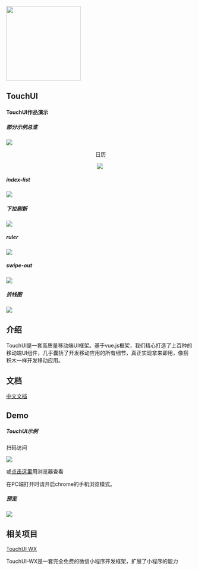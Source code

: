 <img width="200" height="200" src="https://github.com/uileader/touchui/blob/master/images/about_logo.png" />

## TouchUI

####  TouchUI作品演示

##### 部分示例总览

<img src="https://github.com/uileader/touchui/blob/master/img/1.png" />



<div align="center">

​	日历

<img src="https://github.com/uileader/touchui/blob/master/img/3.gif" />

</div>





##### index-list

<img src="https://github.com/uileader/touchui/blob/master/img/4.gif" />



##### 下拉刷新

<img src="https://github.com/uileader/touchui/blob/master/img/5.gif" />



##### ruler

<img src="https://github.com/uileader/touchui/blob/master/img/6.gif" />



##### swipe-out

<img src="https://github.com/uileader/touchui/blob/master/img/7.gif" />



##### 折线图

<img src="https://github.com/uileader/touchui/blob/master/img/8.gif" />

## 介绍

TouchUI是一套高质量移动端UI框架。基于vue.js框架，我们精心打造了上百种的移动端UI组件，几乎囊括了开发移动应用的所有细节，真正实现拿来即用，像搭积木一样开发移动应用。

## 文档

<a href="http://www.touchui.io/touchui_doc/">中文文档</a>

## Demo

##### TouchUI示例

扫码访问

 <img src="http://images.uileader.com/20180425/0fa2b2f8-f1b5-403e-946b-8f229d70b182.png" />

或<a href="http://www.touchui.io/touchui_webapp/">点击这里</a>用浏览器查看

在PC端打开时请开启chrome的手机浏览模式。

##### 预览

 <img src="https://github.com/uileader/touchui/blob/master/img/9.png" />



## 相关项目

<a href="https://github.com/uileader/touchuiwx" >TouchUI WX</a>

TouchUI-WX是一套完全免费的微信小程序开发框架，扩展了小程序的能力

